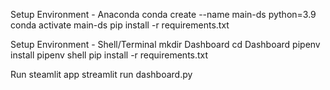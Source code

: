 Setup Environment - Anaconda
	conda create --name main-ds python=3.9
	conda activate main-ds
	pip install -r requirements.txt

Setup Environment - Shell/Terminal
	mkdir Dashboard
	cd Dashboard
	pipenv install
	pipenv shell
	pip install -r requirements.txt

Run steamlit app
	streamlit run dashboard.py